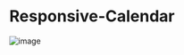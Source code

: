 # Responsive-Calendar

![image](https://user-images.githubusercontent.com/110769010/193467453-f1537336-6d79-4fac-ba75-15e830646103.png)
